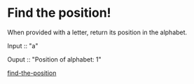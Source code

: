 # Find the position!

When provided with a letter, return its position in the alphabet.

Input :: "a"

Ouput :: "Position of alphabet: 1"



[find-the-position](https://www.codewars.com/kata/5808e2006b65bff35500008f)